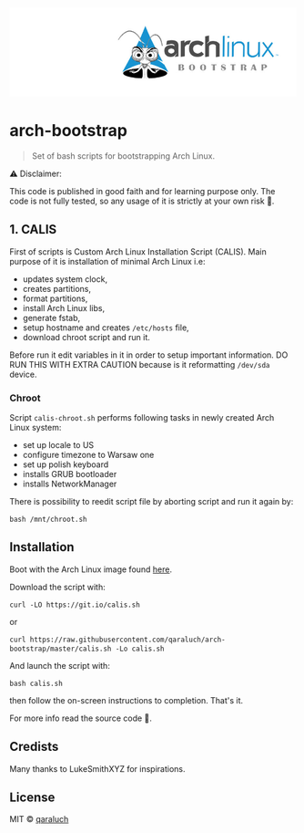 ![arch-bootstrap-logo](./pic/logo.jpg)

# arch-bootstrap

> Set of bash scripts for bootstrapping Arch Linux.

:warning: Disclaimer:

This code is published in good faith and for learning purpose only. The code is not fully tested, so any usage of it is strictly at your own risk :see_no_evil:.

## 1. CALIS

First of scripts is Custom Arch Linux Installation Script (CALIS). Main purpose of it is installation of minimal Arch Linux i.e:

- updates system clock,
- creates partitions,
- format partitions,
- install Arch Linux libs,
- generate fstab,
- setup hostname and creates `/etc/hosts` file,
- download chroot script and run it.

Before run it edit variables in it in order to setup important information. DO RUN THIS WITH EXTRA CAUTION because is it reformatting `/dev/sda` device.

### Chroot

Script `calis-chroot.sh` performs following tasks in newly created Arch Linux system:

- set up locale to US
- configure timezone to Warsaw one
- set up polish keyboard
- installs GRUB bootloader
- installs NetworkManager

There is possibility to reedit script file by aborting script and run it again by:

```
bash /mnt/chroot.sh
```

## Installation

Boot with the Arch Linux image found [here](https://www.archlinux.org/download/).

Download the script with:

```
curl -LO https://git.io/calis.sh
```

or

```
curl https://raw.githubusercontent.com/qaraluch/arch-bootstrap/master/calis.sh -Lo calis.sh
```

And launch the script with:

```
bash calis.sh
```

then follow the on-screen instructions to completion.
That's it.

For more info read the source code :page_facing_up:.

## Credists

Many thanks to LukeSmithXYZ for inspirations.

## License

MIT © [qaraluch](https://github.com/qaraluch)
